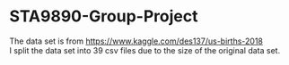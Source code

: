 # STA9890-Group-Project

The data set is from https://www.kaggle.com/des137/us-births-2018 <br>
I split the data set into 39 csv files due to the size of the original data set. 
